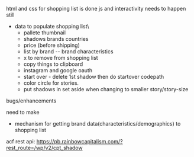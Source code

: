html and css for shopping list is done
js and interactivity needs to happen still
- data to populate shopping list\
	-	pallete thumbnail
	-	shadows brands countries
	-	price (before shipping)
	-	list by brand -- brand characteristics
	-	x to remove from shopping list
	-	copy things to clipboard
	-	instagram and google oauth
	-	start over - delete 1st shadow then do startover codepath
	-	color circle for stories.
	-	put shadows in set aside when changing to smaller story/story-size

bugs/enhancements


need to make
* mechanism for getting brand data(characteristics/demographics) to shopping list

acf rest api: https://pb.rainbowcapitalism.com/?rest_route=/wp/v2/cpt_shadow